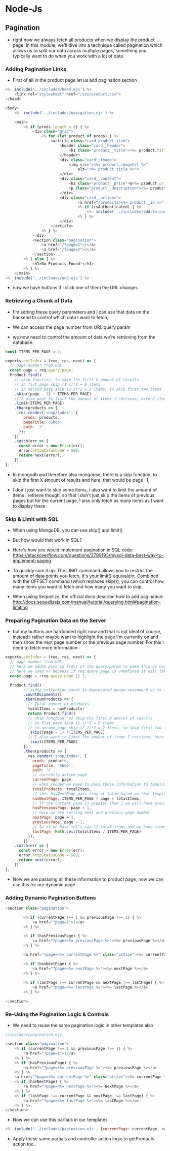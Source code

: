 # Node-Js

## Pagination

* right now we always fetch all products when we display the product page. In this module, we'll dive into a technique called pagination which allows us to split our data across multiple pages, something you typically want to do when you work with a lot of data

### Adding Pagination Links

* First of all in the product page let us add pagination section

```js
<%- include('../includes/head.ejs') %>
    <link rel="stylesheet" href="/css/product.css">
</head>

<body>
    <%- include('../includes/navigation.ejs') %>

    <main>
        <% if (prods.length > 0) { %>
            <div class="grid">
                <% for (let product of prods) { %>
                    <article class="card product-item">
                        <header class="card__header">
                            <h1 class="product__title"><%= product.title %></h1>
                        </header>
                        <div class="card__image">
                            <img src="/<%= product.imageUrl %>"
                                alt="<%= product.title %>">
                        </div>
                        <div class="card__content">
                            <h2 class="product__price">$<%= product.price %></h2>
                            <p class="product__description"><%= product.description %></p>
                        </div>
                        <div class="card__actions">
                                <a href="/products/<%= product._id %>" class="btn">Details</a>
                                <% if (isAuthenticated) { %>
                                    <%- include('../includes/add-to-cart.ejs', {product: product}) %>
                                <% } %>
                        </div>
                    </article>
                <% } %>
            </div>
            <section class="pagination">
                <a href="/?page=1">1</a>
                <a href="/?page=2">2</a>
            </section>
        <% } else { %>
            <h1>No Products Found!</h1>
        <% } %>
    </main>
<%- include('../includes/end.ejs') %>
```
* now we have buttons if i click one of them the URL changes

### Retrieving a Chunk of Data

* I'm setting these query parameters and I can use that data on the backend to control which data I want to fetch,

* We can access the page number from URL query param

* we now need to control the amount of data we're retrieving from the database.

```js
const ITEMS_PER_PAGE = 2;

exports.getIndex = (req, res, next) => {
  // page number from URL
  const page = req.query.page;
  Product.find()
    // skip function, to skip the first X amount of results 
    // in fist page skip (1-1)*2 = 0 items
    // in second page skip (2-1)*2 = 2 items, so skip first two items
    .skip((page - 1) * ITEMS_PER_PAGE)
    // I also want to limit the amount of items I retrieve, here 2 items per page
    .limit(ITEMS_PER_PAGE)
    .then(products => {
      res.render('shop/index', {
        prods: products,
        pageTitle: 'Shop',
        path: '/'
      });
    })
    .catch(err => {
      const error = new Error(err);
      error.httpStatusCode = 500;
      return next(error);
    });
};

```

* In mongodb and therefore also mongoose, there is a skip function, to skip the first X amount of results and here, that would be page -1,

* I don't just want to skip some items, I also want to limit the amount of items I retrieve though, so that I don't just skip the items of previous pages but for the current page, I also only fetch as many items as I want to display there

### Skip & Limit with SQL

* When using MongoDB, you can use skip() and limit() 

* But how would that work in SQL?

* Here's how you would implement pagination in SQL code: 
https://stackoverflow.com/questions/3799193/mysql-data-best-way-to-implement-paging

* To quickly sum it up: The LIMIT command allows you to restrict the amount of data points you fetch, it's your limit() equivalent. Combined with the OFFSET command (which replaces skip()), you can control how many items you want to fetch and how many you want to skip.

* When using Sequelize, the official docs describe how to add pagination: 
http://docs.sequelizejs.com/manual/tutorial/querying.html#pagination-limiting

### Preparing Pagination Data on the Server

* but my buttons are hardcoded right now and that is not ideal of course, instead I rather maybe want to highlight the page I'm currently on and then show the next page number or the previous page number. For this I need to fetch more information.

```js
exports.getIndex = (req, res, next) => {
  // page number from URL
  // here we added plus in fromt of the query param to make this as number !!!
  // here we used or because if req.query.page is undefined it will take 1 as default
  const page = +req.query.page || 1;

  Product.find()
        // since collection.count is deprecated mongo recommend us to use   Collection.countDocuments or Collection.estimatedDocumentCount
        .countDocuments()
        .then(numProducts => {
          // Total number of products
          totalItems = numProducts;
          return Product.find()
          // skip function, to skip the first X amount of results 
          // in fist page skip (1-1)*2 = 0 items
          // in second page skip (2-1)*2 = 2 items, so skip first two items
          .skip((page - 1) * ITEMS_PER_PAGE)
          // I also want to limit the amount of items I retrieve, here 2 items per page
          .limit(ITEMS_PER_PAGE)
        })
        .then(products => {
          res.render('shop/index', {
            prods: products,
            pageTitle: 'Shop',
            path: '/',
            // currently active page
            currentPage: page,
            // when render we need to pass these information to template
            totalProducts: totalItems,
            // this hasNextPage pass true or false based on that template will decide nextpage or not
            hasNextPage: ITEMS_PER_PAGE * page < totalItems,
            // if the current page is greater than 1 we will have previous page
            hasPreviousPage: page > 1,
            // here we are setting next and previous page number
            nextPage: page + 1,
            previousPage: page - 1,
            // So if we have let's say 11 total items and we have items per page of two, then the result would be 5.5 and then math.seal would return us 6 which would be the correct value because we would need 6 pages to display all 11 items
            lastPage: Math.ceil(totalItems / ITEMS_PER_PAGE)
          });
        })
    .catch(err => {
      const error = new Error(err);
      error.httpStatusCode = 500;
      return next(error);
    });
};
```
* Now we are passsing all these information to product page, now we can use this for our dynamic page.

### Adding Dynamic Pagination Buttons

```js
<section class="pagination">

        <% if (currentPage !== 1 && previousPage !== 1) { %>
            <a href="?page=1">1</a>
        <% } %>

        <% if (hasPreviousPage) { %>
            <a href="?page=<%= previousPage %>"><%= previousPage %></a>
        <% } %>

        <a href="?page=<%= currentPage %>" class="active"><%= currentPage %></a>

        <% if (hasNextPage) { %>
            <a href="?page=<%= nextPage %>"><%= nextPage %></a>
        <% } %>
        
        <% if (lastPage !== currentPage && nextPage !== lastPage) { %>
            <a href="?page=<%= lastPage %>"><%= lastPage %></a>
        <% } %>

</section>
```
### Re-Using the Pagination Logic & Controls

* We need to reuse the same pagination logic in other templates  also 

```js
//includes/pagination.ejs

<section class="pagination">
    <% if (currentPage !== 1 && previousPage !== 1) { %>
        <a href="?page=1">1</a>
    <% } %>
    <% if (hasPreviousPage) { %>
        <a href="?page=<%= previousPage %>"><%= previousPage %></a>
    <% } %>
    <a href="?page=<%= currentPage %>" class="active"><%= currentPage %></a>
    <% if (hasNextPage) { %>
        <a href="?page=<%= nextPage %>"><%= nextPage %></a>
    <% } %>
    <% if (lastPage !== currentPage && nextPage !== lastPage) { %>
        <a href="?page=<%= lastPage %>"><%= lastPage %></a>
    <% } %>
</section>
```
* Now we can use this partials in our templates 

```js
<%- include('../includes/pagination.ejs', {currentPage: currentPage, nextPage: nextPage, previousPage: previousPage, lastPage: lastPage, hasNextPage: hasNextPage, hasPreviousPage: hasPreviousPage}) %>
```
* Apply these same partials and controller action logic to getProducts action too..

